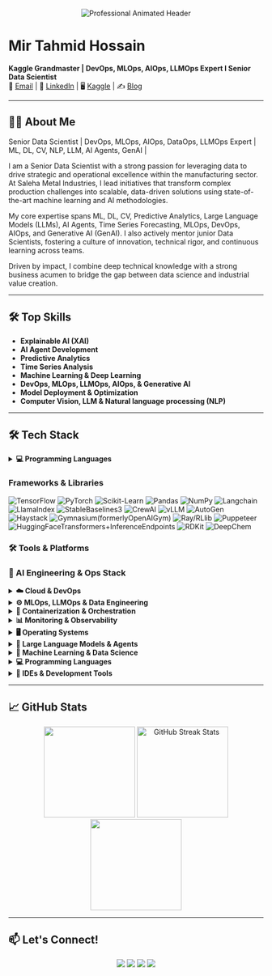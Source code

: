 <!-- Professional GitHub Profile Header -->
<div align="center">
  <br>
  <img src="https://readme-typing-svg.demolab.com?font=Fira+Code&weight=600&size=26&pause=1000&color=58A6FF&center=true&vCenter=true&width=600&lines=Hi+%F0%9F%91%8B%2C+I'm+Mir+Tahmid;AI+Engineer+%F0%9F%A7%A0;Data+Scientist+%F0%9F%93%8A;ML+Researcher+%F0%9F%94%8D;Open+Source+Contributor+%E2%9C%A8" alt="Professional Animated Header" />
  <br>
</div>

# Mir Tahmid Hossain

**Kaggle Grandmaster | DevOps, MLOps, AIOps, LLMOps Expert I Senior Data Scientist**  
📧 [Email](mailto:mirtahmid@gmail.com) | 🔗 [LinkedIn](https://www.linkedin.com/in/mirtahmid) | 🖥️ [Kaggle](https://www.kaggle.com/tahmidmir/code) | ✍️ [Blog](https://medium.com/@mirtahmid)

---

## 👨‍💻 About Me

Senior Data Scientist | DevOps, MLOps, AIOps, DataOps, LLMOps Expert | ML, DL, CV, NLP, LLM, AI Agents, GenAI |

I am a Senior Data Scientist with a strong passion for leveraging data to drive strategic and operational excellence within the manufacturing sector. At Saleha Metal Industries, I lead initiatives that transform complex production challenges into scalable, data-driven solutions using state-of-the-art machine learning and AI methodologies.

My core expertise spans ML, DL, CV, Predictive Analytics, Large Language Models (LLMs), AI Agents, Time Series Forecasting, MLOps, DevOps, AIOps, and Generative AI (GenAI). I also actively mentor junior Data Scientists, fostering a culture of innovation, technical rigor, and continuous learning across teams.

Driven by impact, I combine deep technical knowledge with a strong business acumen to bridge the gap between data science and industrial value creation.

---

## 🛠️ Top Skills

- **Explainable AI (XAI)**
- **AI Agent Development**
- **Predictive Analytics**
- **Time Series Analysis**
- **Machine Learning & Deep Learning**
- **DevOps, MLOps, LLMOps, AIOps,  & Generative AI**
- **Model Deployment & Optimization**
- **Computer Vision, LLM & Natural language processing (NLP)**
---

## 🛠️ Tech Stack

<details>
<summary><strong>💻 Programming Languages</strong></summary>
<br>

![Python](https://img.shields.io/badge/-Python-3776AB?style=for-the-badge&logo=python&logoColor=white)
![R](https://img.shields.io/badge/-R-276DC3?style=for-the-badge&logo=r&logoColor=white)
![SQL](https://img.shields.io/badge/-SQL-4479A1?style=for-the-badge&logo=postgresql&logoColor=white)
![Bash](https://img.shields.io/badge/-Bash-4EAA25?style=for-the-badge&logo=gnu-bash&logoColor=white)
![JavaScript](https://img.shields.io/badge/-JavaScript-F7DF1E?style=for-the-badge&logo=javascript&logoColor=black)

</details>

### **Frameworks & Libraries**
![TensorFlow](https://img.shields.io/badge/-TensorFlow-FF6F00?style=for-the-badge&logo=tensorflow&logoColor=white)
![PyTorch](https://img.shields.io/badge/-PyTorch-EE4C2C?style=for-the-badge&logo=pytorch&logoColor=white)
![Scikit-Learn](https://img.shields.io/badge/-Scikit%20Learn-F7931E?style=for-the-badge&logo=scikit-learn&logoColor=white)
![Pandas](https://img.shields.io/badge/-Pandas-150458?style=for-the-badge&logo=pandas&logoColor=white)
![NumPy](https://img.shields.io/badge/-NumPy-013243?style=for-the-badge&logo=numpy&logoColor=white)
![Langchain](https://img.shields.io/badge/-Langchain-013243?style=for-the-badge&logo=numpy&logoColor=white)
![LlamaIndex](https://img.shields.io/badge/-LlamaIndex-013243?style=for-the-badge&logo=numpy&logoColor=white)
![StableBaselines3](https://img.shields.io/badge/-StableBaselines3-013243?style=for-the-badge&logo=numpy&logoColor=white)
![CrewAI](https://img.shields.io/badge/-CrewAI-013243?style=for-the-badge&logo=numpy&logoColor=white)
![vLLM](https://img.shields.io/badge/-vLLM-013243?style=for-the-badge&logo=numpy&logoColor=white)
![AutoGen](https://img.shields.io/badge/-AutoGen-013243?style=for-the-badge&logo=numpy&logoColor=white)
![Haystack](https://img.shields.io/badge/-Haystack-013243?style=for-the-badge&logo=numpy&logoColor=white)
![Gymnasium(formerlyOpenAIGym)](https://img.shields.io/badge/-Gymnasium(formerlyOpenAIGym)-013243?style=for-the-badge&logo=numpy&logoColor=white)
![Ray/RLlib](https://img.shields.io/badge/-Ray/RLlib-013243?style=for-the-badge&logo=numpy&logoColor=white)
![Puppeteer](https://img.shields.io/badge/-Puppeteer-013243?style=for-the-badge&logo=numpy&logoColor=white)
![HuggingFaceTransformers+InferenceEndpoints](https://img.shields.io/badge/-HuggingFaceTransformers+InferenceEndpoints-013243?style=for-the-badge&logo=numpy&logoColor=white)
![RDKit](https://img.shields.io/badge/-RDKit-013243?style=for-the-badge&logo=numpy&logoColor=white)
![DeepChem](https://img.shields.io/badge/-DeepChem-013243?style=for-the-badge&logo=numpy&logoColor=white)








### 🛠️ Tools & Platforms
### 🚀 AI Engineering & Ops Stack
<details>
<summary><strong>☁️ Cloud & DevOps</strong></summary>
<br>

![AWS](https://img.shields.io/badge/-AWS-232F3E?style=for-the-badge&logo=amazon-aws&logoColor=white)
![Azure](https://img.shields.io/badge/-Azure-0089D6?style=for-the-badge&logo=microsoft-azure&logoColor=white)
![GCP](https://img.shields.io/badge/-Google%20Cloud-4285F4?style=for-the-badge&logo=google-cloud&logoColor=white)
![Digital Ocean](https://img.shields.io/badge/-DigitalOcean-0080FF?style=for-the-badge&logo=digitalocean&logoColor=white)
![Terraform](https://img.shields.io/badge/-Terraform-623CE4?style=for-the-badge&logo=terraform&logoColor=white)
![Ansible](https://img.shields.io/badge/-Ansible-EE0000?style=for-the-badge&logo=ansible&logoColor=white)
![Jenkins](https://img.shields.io/badge/-Jenkins-D24939?style=for-the-badge&logo=jenkins&logoColor=white)
![Git](https://img.shields.io/badge/-Git-F05032?style=for-the-badge&logo=git&logoColor=white)

</details>

<details>
<summary><strong>⚙️ MLOps, LLMOps & Data Engineering</strong></summary>
<br>

![MLOps](https://img.shields.io/badge/-MLOps-6C63FF?style=for-the-badge&logo=mlflow&logoColor=white)
![LLMOps](https://img.shields.io/badge/-LLMOps-F0931A?style=for-the-badge&logo=vertex-ai&logoColor=white)
![AIOps](https://img.shields.io/badge/-AIOps-00B8D4?style=for-the-badge&logo=splunk&logoColor=white)
![DataOps](https://img.shields.io/badge/-DataOps-FF4081?style=for-the-badge&logo=dvc&logoColor=white)
![MLflow](https://img.shields.io/badge/-MLflow-0194D0?style=for-the-badge&logo=mlflow&logoColor=white)
![DVC](https://img.shields.io/badge/-DVC-945DD6?style=for-the-badge&logo=dvc&logoColor=white)
![Airflow](https://img.shields.io/badge/-Airflow-017CEE?style=for-the-badge&logo=apache-airflow&logoColor=white)
![Kubeflow](https://img.shields.io/badge/-Kubeflow-0069AA?style=for-the-badge&logo=kubeflow&logoColor=white)

</details>
<details>
<summary><strong>🐳 Containerization & Orchestration</strong></summary>
<br>

![Docker](https://img.shields.io/badge/-Docker-2496ED?style=for-the-badge&logo=docker&logoColor=white)
![Kubernetes](https://img.shields.io/badge/-Kubernetes-326CE5?style=for-the-badge&logo=kubernetes&logoColor=white)
![Lens](https://img.shields.io/badge/-Lens-2C2D72?style=for-the-badge&logo=lens&logoColor=white)

</details>

<details>
<summary><strong>📊 Monitoring & Observability</strong></summary>
<br>

![Prometheus](https://img.shields.io/badge/-Prometheus-E6522C?style=for-the-badge&logo=prometheus&logoColor=white)
![Grafana](https://img.shields.io/badge/-Grafana-F46800?style=for-the-badge&logo=grafana&logoColor=white)
![Loki](https://img.shields.io/badge/-Loki-000000?style=for-the-badge&logo=loki&logoColor=white)

</details>

<details>
<summary><strong>🖥️ Operating Systems</strong></summary>
<br>

![Linux](https://img.shields.io/badge/-Linux-FCC624?style=for-the-badge&logo=linux&logoColor=black)
![Ubuntu](https://img.shields.io/badge/-Ubuntu-E95420?style=for-the-badge&logo=ubuntu&logoColor=white)

</details>

<details>
<summary><strong>🧠 Large Language Models & Agents</strong></summary>
<br>

![Transformers](https://img.shields.io/badge/-Transformers-FFB86C?style=for-the-badge&logo=huggingface&logoColor=black)
![LLMs](https://img.shields.io/badge/-LLMs-ffc107?style=for-the-badge&logo=openai&logoColor=black)
![RAG](https://img.shields.io/badge/-RAG-4caf50?style=for-the-badge&logo=vectorworks&logoColor=white)
![AI Agents](https://img.shields.io/badge/-AI%20Agents-00bcd4?style=for-the-badge&logo=autogpt&logoColor=white)
![LangChain](https://img.shields.io/badge/-LangChain-007acc?style=for-the-badge&logo=python&logoColor=white)
![Haystack](https://img.shields.io/badge/-Haystack-7952B3?style=for-the-badge&logo=haystack&logoColor=white)

</details>

<details>
<summary><strong>🧠 Machine Learning & Data Science</strong></summary>
<br>

![Jupyter](https://img.shields.io/badge/-Jupyter-F37626?style=for-the-badge&logo=jupyter&logoColor=white)
![Tableau](https://img.shields.io/badge/-Tableau-E97627?style=for-the-badge&logo=tableau&logoColor=white)
![Hugging Face](https://img.shields.io/badge/-HuggingFace-FFD21F?style=for-the-badge&logo=huggingface&logoColor=black)
![PyTorch](https://img.shields.io/badge/-PyTorch-EE4C2C?style=for-the-badge&logo=pytorch&logoColor=white)
![TensorFlow](https://img.shields.io/badge/-TensorFlow-FF6F00?style=for-the-badge&logo=tensorflow&logoColor=white)
![Scikit-learn](https://img.shields.io/badge/-Scikit--learn-F7931E?style=for-the-badge&logo=scikit-learn&logoColor=white)
![Pandas](https://img.shields.io/badge/-Pandas-150458?style=for-the-badge&logo=pandas&logoColor=white)
![NumPy](https://img.shields.io/badge/-NumPy-013243?style=for-the-badge&logo=numpy&logoColor=white)
![Matplotlib](https://img.shields.io/badge/-Matplotlib-11557C?style=for-the-badge&logo=matplotlib&logoColor=white)
![Seaborn](https://img.shields.io/badge/-Seaborn-0099CC?style=for-the-badge&logo=seaborn&logoColor=white)

![Transformers](https://img.shields.io/badge/-Transformers-FFB800?style=for-the-badge&logo=transformers&logoColor=black)
![RAG](https://img.shields.io/badge/-RAG-6C3483?style=for-the-badge&logo=readme&logoColor=white)
![LLMs](https://img.shields.io/badge/-LLMs-1A73E8?style=for-the-badge&logo=google&logoColor=white)
![AI Agents](https://img.shields.io/badge/-AI%20Agents-2ECC71?style=for-the-badge&logo=openai&logoColor=white)

</details>

<details>
<summary><strong>💻 Programming Languages</strong></summary>
<br>

![Python](https://img.shields.io/badge/-Python-3776AB?style=for-the-badge&logo=python&logoColor=white)
![R](https://img.shields.io/badge/-R-276DC3?style=for-the-badge&logo=r&logoColor=white)
![SQL](https://img.shields.io/badge/-SQL-4479A1?style=for-the-badge&logo=postgresql&logoColor=white)
![Bash](https://img.shields.io/badge/-Bash-4EAA25?style=for-the-badge&logo=gnu-bash&logoColor=white)
![JavaScript](https://img.shields.io/badge/-JavaScript-F7DF1E?style=for-the-badge&logo=javascript&logoColor=black)

</details>

<details>
<summary><strong>🧩 IDEs & Development Tools</strong></summary>
<br>

![VS Code](https://img.shields.io/badge/-VSCode-007ACC?style=for-the-badge&logo=visual-studio-code&logoColor=white)
![PyCharm](https://img.shields.io/badge/-PyCharm-000000?style=for-the-badge&logo=pycharm&logoColor=white)
![Jupyter Notebook](https://img.shields.io/badge/-Jupyter_Notebook-F37626?style=for-the-badge&logo=jupyter&logoColor=white)
![Google Colab](https://img.shields.io/badge/-Colab-F9AB00?style=for-the-badge&logo=google-colab&logoColor=white)
![GitHub Codespaces](https://img.shields.io/badge/-GitHub%20Codespaces-181717?style=for-the-badge&logo=github&logoColor=white)

</details>


---

## 📈 GitHub Stats

<div align="center">
  <img height="180em" src="https://github-readme-stats.vercel.app/api?username=tahmidmir&show_icons=true&theme=dark&include_all_commits=true&count_private=true"/>
  
<img height="180" src="https://github-readme-streak-stats.herokuapp.com/?user=tahmidmir&theme=dark" alt="GitHub Streak Stats" />
     
  <img height="180em" src="https://github-readme-stats.vercel.app/api/top-langs/?username=tahmidmir&layout=compact&theme=dark"/>
</div>

---

## 📫 Let's Connect!

<p align="center">
  <a href="mailto:mirtahmid@gmail.com"><img src="https://img.shields.io/badge/-Email-EA4335?style=for-the-badge&logo=Gmail&logoColor=white"/></a>
  <a href="https://www.linkedin.com/in/mirtahmid"><img src="https://img.shields.io/badge/-LinkedIn-0A66C2?style=for-the-badge&logo=LinkedIn&logoColor=white"/></a>
  <a href="https://www.kaggle.com/tahmidmir/code"><img src="https://img.shields.io/badge/-Kaggle-20BEFF?style=for-the-badge&logo=Kaggle&logoColor=white"/></a>
  <a href="https://medium.com/@mirtahmid"><img src="https://img.shields.io/badge/-Medium-12100E?style=for-the-badge&logo=Medium&logoColor=white"/></a>
</p>
